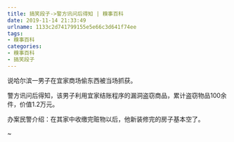```yaml
---
title: 搞笑段子->警方讯问后得知 | 糗事百科
date: 2019-11-14 21:33:49
urlname: 1133c2d741799155e5e66c3d641f74ee
tags: 
- 糗事百科
categories:
- 糗事百科
- 搞笑段子
---
```

说哈尔滨一男子在宜家商场偷东西被当场抓获。

警方讯问后得知，该男子利用宜家结账程序的漏洞盗窃商品，累计盗窃物品100余件，价值1.2万元。

办案民警介绍：在其家中收缴完赃物以后，他新装修完的房子基本空了。

~


